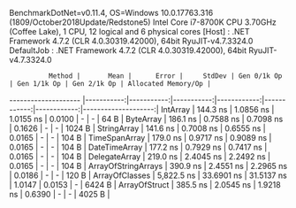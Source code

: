 
BenchmarkDotNet=v0.11.4, OS=Windows 10.0.17763.316 (1809/October2018Update/Redstone5)
Intel Core i7-8700K CPU 3.70GHz (Coffee Lake), 1 CPU, 12 logical and 6 physical cores
  [Host]     : .NET Framework 4.7.2 (CLR 4.0.30319.42000), 64bit RyuJIT-v4.7.3324.0
  DefaultJob : .NET Framework 4.7.2 (CLR 4.0.30319.42000), 64bit RyuJIT-v4.7.3324.0


              Method |       Mean |      Error |     StdDev | Gen 0/1k Op | Gen 1/1k Op | Gen 2/1k Op | Allocated Memory/Op |
-------------------- |-----------:|-----------:|-----------:|------------:|------------:|------------:|--------------------:|
            IntArray |   144.3 ns |  1.0856 ns |  1.0155 ns |      0.0100 |           - |           - |                64 B |
           ByteArray |   186.1 ns |  0.7588 ns |  0.7098 ns |      0.1626 |           - |           - |              1024 B |
         StringArray |   141.6 ns |  0.7008 ns |  0.6555 ns |      0.0165 |           - |           - |               104 B |
       TimeSpanArray |   179.0 ns |  0.9717 ns |  0.9089 ns |      0.0165 |           - |           - |               104 B |
       DateTimeArray |   177.2 ns |  0.7929 ns |  0.7417 ns |      0.0165 |           - |           - |               104 B |
       DelegateArray |   219.0 ns |  2.4045 ns |  2.2492 ns |      0.0165 |           - |           - |               104 B |
 ArrayOfStringArrays |   390.9 ns |  2.4551 ns |  2.2965 ns |      0.0186 |           - |           - |               120 B |
      ArrayOfClasses | 5,822.5 ns | 33.6901 ns | 31.5137 ns |      1.0147 |      0.0153 |           - |              6424 B |
       ArrayOfStruct |   385.5 ns |  2.0545 ns |  1.9218 ns |      0.6390 |           - |           - |              4025 B |
